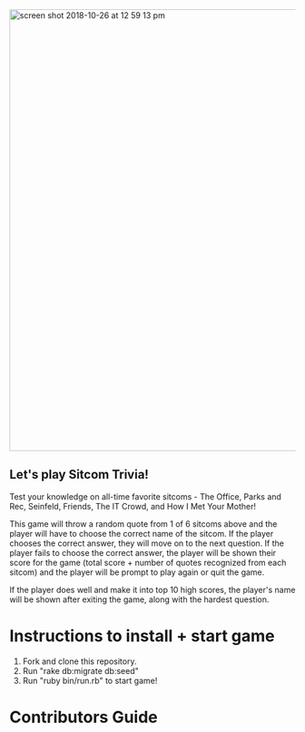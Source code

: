 

<img width="778" alt="screen shot 2018-10-26 at 12 59 13 pm" src="https://user-images.githubusercontent.com/26680539/47581791-7d598600-d920-11e8-80b1-870e0a25b590.png">

## Let's play Sitcom Trivia!

Test your knowledge on all-time favorite sitcoms - The Office, Parks and Rec, Seinfeld, Friends, The IT Crowd, and How I Met Your Mother!


This game will throw a random quote from 1 of 6 sitcoms above and the player will have to choose the correct name of the sitcom. If the player chooses the correct answer, they will move on to the next question. If the player fails to choose the correct answer, the player will be shown their score for the game (total score + number of quotes recognized from each sitcom) and the player will be prompt to play again or quit the game.

If the player does well and make it into top 10 high scores, the player's name will be shown after exiting the game, along with the hardest question.

# Instructions to install + start game
 1. Fork and clone this repository.
 2. Run "rake db:migrate db:seed"
 3. Run "ruby bin/run.rb" to start game!

# Contributors Guide



